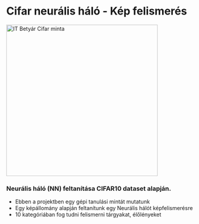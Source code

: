 # Cifar neurális háló - Kép felismerés

<img src="https://www.itbetyar.hu/dload_itb/itbetyar-cifar10-minta.webp" alt="IT Betyár Cifar minta" width="400">

### Neurális háló (NN) feltanítása CIFAR10 dataset alapján.
- Ebben a projektben egy gépi tanulási mintát mutatunk
- Egy képállomány alapján feltanítunk egy Neurális hálót képfelismerésre
- 10 kategóriában fog tudni felismerni tárgyakat, élőlényeket
